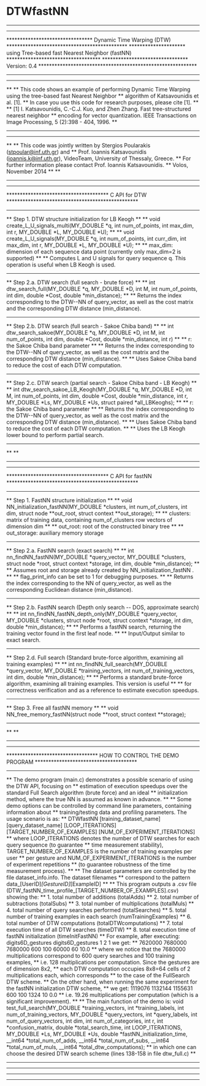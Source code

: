 # DTWfastNN
*********************************************************************************************************
*********************************************************************************************************
******************************** Dynamic Time Warping (DTW) *********************************************
********************* using Tree-based fast Nearest Neighbor (fastNN) ***********************************
******************************** Version: 0.4 ***********************************************************
*********************************************************************************************************
*********************************************************************************************************
**
** This code shows an example of performing Dynamic Time Warping using the tree-based fast Nearest Neighbor
** algorithm of Katsavounidis et al. [1].
** In case you use this code for research purposes, please cite [1].
**
** [1] I. Katsavounidis, C.-C.J. Kuo, and Zhen Zhang. Fast tree-structured nearest neighbor
** encoding for vector quantization. IEEE Transactions on Image Processing, 5 (2):398 - 404, 1996.
**
*********************************************************************************************************
*********************************************************************************************************
**
** This code was jointly written by Stergios Poularakis (stpoular@inf.uth.gr) and
** Prof. Ioannis Katsavounidis (ioannis.k@inf.uth.gr), VideoTeam, University of Thessaly, Greece.
** For further information please contact Prof. Ioannis Katsavounidis.
** Volos, November 2014
**
**
*********************************************************************************************************
*********************************************************************************************************
************************************** C API for DTW *************************************************
*********************************************************************************************************
** Step 1. DTW structure initialization for LB Keogh
** ** void create_L_U_signals_multi(MY_DOUBLE *q, int num_of_points, int max_dim, int r, MY_DOUBLE *L, MY_DOUBLE *U);
** ** void create_L_U_signals(MY_DOUBLE *q, int num_of_points, int curr_dim, int max_dim, int r, MY_DOUBLE *L, MY_DOUBLE *U);
** ** max_dim: dimension of each sequence data point (currently only max_dim=2 is supported)
** ** Computes L and U signals for query sequence q. This operation is useful when LB Keogh is used.
** ******************************************************************************************************
** Step 2.a. DTW search (full search - brute force)
** ** int dtw_search_full(MY_DOUBLE *q, MY_DOUBLE *D, int M, int num_of_points, int dim, double *Cost, double *min_distance);
** ** Returns the index corresponding to the DTW--NN of query_vector, as well as the cost matrix and the corresponding DTW distance (min_distance).
** ******************************************************************************************************
** Step 2.b. DTW search (full search - Sakoe Chiba band)
** ** int dtw_search_sakoe(MY_DOUBLE *q, MY_DOUBLE *D, int M, int num_of_points, int dim, double *Cost, double *min_distance, int r)
** ** r: the Sakoe Chiba band parameter
** ** Returns the index corresponding to the DTW--NN of query_vector, as well as the cost matrix and the corresponding DTW distance (min_distance).
** ** Uses Sakoe Chiba band to reduce the cost of each DTW computation.
** ******************************************************************************************************
** Step 2.c. DTW search (partial search - Sakoe Chiba band - LB Keogh)
** ** int dtw_search_sakoe_LB_Keogh(MY_DOUBLE *q, MY_DOUBLE *D, int M, int num_of_points, int dim, double *Cost, double *min_distance, int r, MY_DOUBLE *Ls, MY_DOUBLE *Us, struct paired *all_LBKeoghs);
** ** r: the Sakoe Chiba band parameter
** ** Returns the index corresponding to the DTW--NN of query_vector, as well as the cost matrix and the corresponding DTW distance (min_distance).
** ** Uses Sakoe Chiba band to reduce the cost of each DTW computation.
** ** Uses the LB Keogh lower bound to perform partial search.
** ******************************************************************************************************
**
**
*********************************************************************************************************
*********************************************************************************************************
************************************** C API for fastNN *************************************************
*********************************************************************************************************
** Step 1. FastNN structure initialization
** ** void NN_initialization_fastNN(MY_DOUBLE *clusters, int num_of_clusters, int dim, struct node **out_root, struct context **out_storage);
** ** clusters: matrix of training data, containing num_of_clusters row vectors of dimension dim
** ** out_root: root of the constructed binary tree
** ** out_storage: auxiliary memory storage
** ******************************************************************************************************
** Step 2.a. FastNN search (exact search)
** ** int nn_findNN_fastNN(MY_DOUBLE *query_vector, MY_DOUBLE *clusters, struct node *root, struct context *storage, int dim, double *min_distance);
** ** Assumes root and storage already created by NN_initialization_fastNN .
** ** flag_print_info can be set to 1 for debugging purposes.
** ** Returns the index corresponding to the NN of query_vector, as well as the corresponding Euclidean distance (min_distance).
** ******************************************************************************************************
** Step 2.b. FastNN search (Depth only search -- DOS, approximate search)
** ** int nn_findNN_fastNN_depth_only(MY_DOUBLE *query_vector, MY_DOUBLE *clusters, struct node *root, struct context *storage, int dim, double *min_distance);
** ** Performs a fastNN search, returning the training vector found in the first leaf node.
** ** Input/Output similar to exact search.
** ******************************************************************************************************
** Step 2.d. Full search (Standard brute-force algorithm, examining all training examples)
** ** int nn_findNN_full_search(MY_DOUBLE *query_vector, MY_DOUBLE *training_vectors, int num_of_training_vectors, int dim, double *min_distance);
** ** Performs a standard brute-force algorithm, examining all training examples. This version is useful
** ** for correctness verification and as a reference to estimate execution speedups.
** ******************************************************************************************************
** Step 3. Free all fastNN memory
** ** void NN_free_memory_fastNN(struct node **root, struct context **storage);
** ******************************************************************************************************
**
**
*********************************************************************************************************
*********************************************************************************************************
********************************** HOW TO CONTROL THE DEMO PROGRAM **************************************
*********************************************************************************************************
** The demo program (main.c) demonstrates a possible scenario of using the DTW API, focusing on 
** estimation of execution speedups over the standard Full Search algorithm (brute force) and an ideal
** initialization method, where the true NN is assumed as known in advance.
**
** Some demo options can be controlled by command line parameters, containing information about 
** training/testing data and profiling parameters. The usage scenario is as:
** DTWfastNN [training_dataset_name] [query_dataset_name] [LOOP_ITERATIONS] [TARGET_NUMBER_OF_EXAMPLES] [NUM_OF_EXPERIMENT_ITERATIONS]
** where LOOP_ITERATIONS denotes the number of DTW searches for each query sequence (to guarantee 
** time measurement stability), TARGET_NUMBER_OF_EXAMPLES is the number of training examples per user 
** per gesture and NUM_OF_EXPERIMENT_ITERATIONS is the number of experiment repetitions
** (to guarantee robustness of the time measurement process).
**
** The dataset parameters are controlled by the file dataset_info.info. The dataset filenames
** correspond to the pattern data_[UserID]_[GestureID]_[ExampleID]
**
** This program outputs a .csv file (DTW_fastNN_time_profile_[TARGET_NUMBER_OF_EXAMPLES].csv) showing the:
** 1. total number of additions (totalAdds)
** 2. total number of subtractions (totalSubs)
** 3. total number of multiplications (totalMuls)
** 4. total number of query searches performed (totalSearches)
** 5. total number of training examples in each search (numTrainingExamples)
** 6. total number of DTW computations (totalDTWcomputations)
** 7. total execution time of all DTW searches (timeDTW)
** 8. total execution time of fastNN initialization (timeInitFastNN)
** For example, after executing: digits6D_gestures digits6D_gestures 1 2 1 we get:
** 7620000 7680000 7680000 600 100 60000 60 10.0
** where we notice that the 7680000 multiplications correspond to 600 query searches and 100 training examples,
** i.e. 128 multiplications per computation. Since the gestures are of dimension 8x2,
** each DTW computation occupies 8x8=64 cells of 2 multiplications each, which corresponds
** to the case of the FullSearch DTW scheme.
** On the other hand, when running the same experiment for the fastNN initialization DTW scheme, 
** we get: 1119076 1132144 1155631 600 100 1324 10 0.0
** i.e. 19.26 multiplications per computation (which is a significant improvement).
**
** The main function of the demo is: void test_full_search(MY_DOUBLE *training_vectors, int *training_labels, int num_of_training_vectors, MY_DOUBLE *query_vectors, int *query_labels, int num_of_query_vectors, int dim, int num_of_categories, int r, int *confusion_matrix, double *total_search_time, int LOOP_ITERATIONS, MY_DOUBLE *Ls, MY_DOUBLE *Us, double *fastNN_initialization_time, __int64 *total_num_of_adds, __int64 *total_num_of_subs, __int64 *total_num_of_muls, __int64 *total_dtw_computations);
** in which one can choose the desired DTW search scheme (lines 138-158 in file dtw_full.c)
**
*********************************************************************************************************
*********************************************************************************************************
*********************************************************************************************************
*********************************************************************************************************
